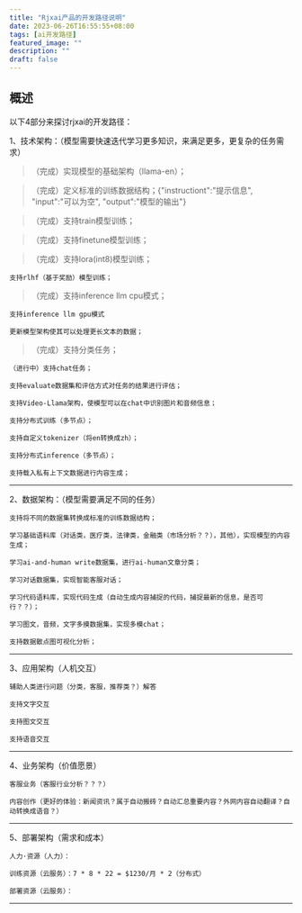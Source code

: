 ```yaml
---
title: "Rjxai产品的开发路径说明"
date: 2023-06-26T16:55:55+08:00
tags: [ai开发路径]
featured_image: ""
description: ""
draft: false
---
```

## 概述

以下4部分来探讨rjxai的开发路径：

1、技术架构：（模型需要快速迭代学习更多知识，来满足更多，更复杂的任务需求）

<!--more-->

> （完成）实现模型的基础架构（llama-en）；

> （完成）定义标准的训练数据结构；{"instructiont":"提示信息", "input":"可以为空", "output":"模型的输出"}

> （完成）支持train模型训练；

> （完成）支持finetune模型训练；

> （完成）支持lora(int8)模型训练；

    支持rlhf（基于奖励）模型训练；

> （完成）支持inference llm cpu模式；

    支持inference llm gpu模式

    更新模型架构使其可以处理更长文本的数据；

> （完成）支持分类任务；

    （进行中）支持chat任务；

    支持evaluate数据集和评估方式对任务的结果进行评估；

    支持Video-Llama架构，使模型可以在chat中识别图片和音频信息；

    支持分布式训练（多节点）；

    支持自定义tokenizer（将en转换成zh）；

    支持分布式inference（多节点）；

    支持载入私有上下文数据进行内容生成；

---



2、数据架构：（模型需要满足不同的任务）

    支持将不同的数据集转换成标准的训练数据结构；

    学习基础语料库（对话类，医疗类，法律类，金融类（市场分析？？），其他），实现模型的内容生成；

    学习ai-and-human write数据集，进行ai-human文章分类；

    学习对话数据集，实现智能客服对话；

    学习代码语料库，实现代码生成（自动生成内容捕捉的代码，捕捉最新的信息，是否可行？？）；

    学习图文，音频，文字多摸数据集，实现多模chat；

    支持数据散点图可视化分析；

---



3、应用架构（人机交互）

    辅助人类进行问题（分类，客服，推荐类？）解答

    支持文字交互

    支持图文交互

    支持语音交互

---



4、业务架构（价值愿景）

    客服业务（客服行业分析？？？）

    内容创作（更好的体验：新闻资讯？属于自动搬砖？自动汇总重要内容？外网内容自动翻译？自动转换成语音？）

---



5、部署架构（需求和成本）

    人力·资源（人力）：

    训练资源（云服务）：7 * 8 * 22 = $1230/月 * 2（分布式）

    部署资源（云服务）：

---
